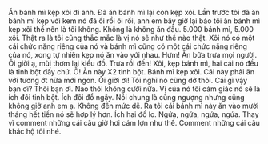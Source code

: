 Ăn bánh mì kẹp xôi đi anh. Đã ăn bánh mì lại còn kẹp xôi. Lần trước tôi đã ăn bánh mì kẹp với kem nó đã ối rồi ôi rồi, anh em bây giờ lại bảo tôi ăn bánh mì kẹp xôi thế nên là tôi không. Không là không ăn đâu. 5.000 bánh mì, 5.000 xôi. Thật ra là tôi cũng thắc mắc là vị nó sẽ như thế nào thật. Xôi nó có một cái chức năng riêng của nó và bánh mì cũng có một cái chức năng riêng của nó, xong tự nhiên kẹp nó ăn vào với nhau. Hưm! Ăn bữa trưa mọi người. Ôi giời ạ, mùi thơm lại kiểu đồ. Trưa rồi đến! Xôi, kẹp bánh mì, hai cái nó đều là tinh bột đấy chứ. Ồ! Ăn này X2 tinh bột. Bánh mì kẹp xôi. Cái này phải ăn với tương ớt nữa mới ngon. Ối giời ơi! Tôi nghĩ nó cũng dở thôi. Cái gì vậy bạn ơi? Thôi bạn ơi. Nào thôi không cười nữa. Vị của nó tôi cảm giác nó sẽ là ích đôi tinh bột. Ích đôi đồ ngậy. Nói chung là cũng ngượng nhưng cũng không giở anh em ạ. Không đến mức dễ. Ra tôi cái bánh mì này ăn vào mười tháng hết tiền nó sẽ hợp lý hơn. Ích hai đồ lo. Ngứa, ngứa, ngứa, ngứa. Thay vì comment những cái câu giở hơi cám lợn như thế. Comment những cái câu khác hộ tôi nhé.